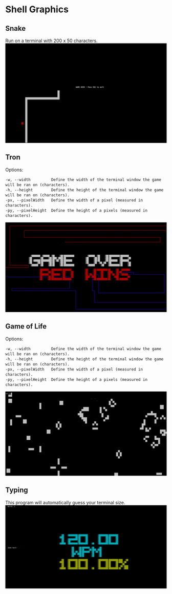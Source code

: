 # Shell Graphics

## Snake
Run on a terminal with 200 x 50 characters.
![Image of snake lncurses](./img/snake.png)

## Tron
Options:
```shell
-w, --width    		Define the width of the terminal window the game will be ran on (characters).
-h, --height   		Define the height of the terminal window the game will be ran on (characters).
-px, --pixelWidth 	Define the width of a pixel (measured in characters).
-py, --pixelHeight 	Define the height of a pixels (measured in characters).
```
![Image of tron](./img/tron.png)

## Game of Life
Options:
```shell
-w, --width    		Define the width of the terminal window the game will be ran on (characters).
-h, --height   		Define the height of the terminal window the game will be ran on (characters).
-px, --pixelWidth 	Define the width of a pixel (measured in characters).
-py, --pixelHeight 	Define the height of a pixels (measured in characters).
```
![Image of game of life](./img/game_of_life.png)

## Typing
This program will automatically guess your terminal size.
![Image of typing](./img/typing.png)
